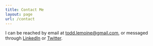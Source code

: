```yaml
---
title: Contact Me
layout: page
url: /contact
---
```


I can be reached by email at [todd.lemoine@gmail.com](mailto:todd.lemoine@gmail.comj), or messaged through [LinkedIn](https://www.linkedin.com/in/toddlemoine/) or [Twitter](https://twitter.com/toddlemoine).
